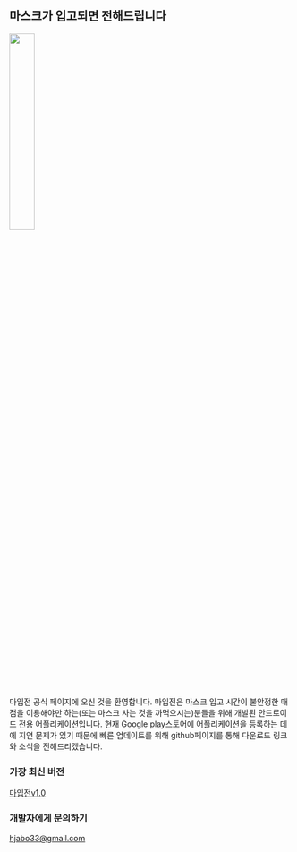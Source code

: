 ## 마스크가 입고되면 전해드립니다

<img width="30%" src="https://user-images.githubusercontent.com/46516483/80445070-53868280-894e-11ea-9805-d4b8504a935a.png">

                                                                                                                         
마입전 공식 페이지에 오신 것을 환영합니다. 마입전은 마스크 입고 시간이 불안정한 매점을 이용해야만 하는(또는 마스크 사는 것을 까먹으시는)분들을 위해 개발된 안드로이드 전용 어플리케이션입니다.
현재 Google play스토어에 어플리케이션을 등록하는 데에 지연 문제가 있기 때문에 빠른 업데이트를 위해 github페이지를 통해 다운로드 링크와 소식을 전해드리겠습니다.

### 가장 최신 버전
[마입전v1.0](https://github.com/hjabo/hjabo.github.io/releases/download/1.0/v1.0.apk)

### 개발자에게 문의하기
<hjabo33@gmail.com>
